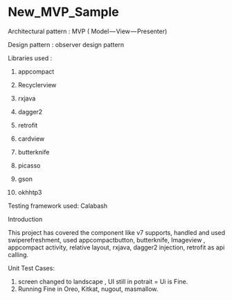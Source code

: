 # New_MVP_Sample

Architectural pattern : MVP ( Model — View — Presenter)

Design pattern :  observer design pattern

Libraries used :

1) appcompact

2) Recyclerview

3) rxjava

4) dagger2

5) retrofit

6) cardview

7) butterknife

8) picasso

9) gson

10) okhhtp3

Testing framework used: Calabash

Introduction

This project has covered the component like v7 supports, handled and used swiperefreshment, used appcompactbutton, butterknife, Imageview , appcompact activity, relative layout, rxjava, dagger2 injection, retrofit as api calling.

Unit Test Cases:

1) screen changed to landscape , UI still in potrait = Ui is Fine.
2) Running Fine in Oreo, Kitkat, nugout, masmallow.


